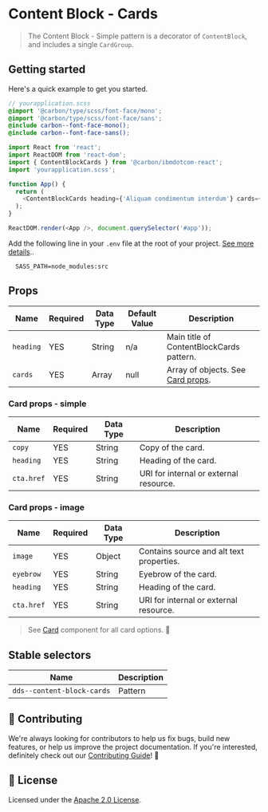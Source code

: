 # Content Block - Cards

> The Content Block - Simple pattern is a decorator of `ContentBlock`, and
> includes a single `CardGroup`.

## Getting started

Here's a quick example to get you started.

```scss
// yourapplication.scss
@import '@carbon/type/scss/font-face/mono';
@import '@carbon/type/scss/font-face/sans';
@include carbon--font-face-mono();
@include carbon--font-face-sans();
```

```javascript
import React from 'react';
import ReactDOM from 'react-dom';
import { ContentBlockCards } from '@carbon/ibmdotcom-react';
import 'yourapplication.scss';

function App() {
  return (
    <ContentBlockCards heading={'Aliquam condimentum interdum'} cards={data} />
  );
}

ReactDOM.render(<App />, document.querySelector('#app'));
```

Add the following line in your `.env` file at the root of your project.
[See more details](https://github.com/carbon-design-system/ibm-dotcom-library/tree/master/packages/styles#usage)..

```
  SASS_PATH=node_modules:src
```

## Props

| Name      | Required | Data Type | Default Value | Description                                                                                                                                                                          |
| --------- | -------- | --------- | ------------- | ------------------------------------------------------------------------------------------------------------------------------------------------------------------------------------ |
| `heading` | YES      | String    | n/a           | Main title of ContentBlockCards pattern.                                                                                                                                             |
| `cards`   | YES      | Array     | null          | Array of objects. See [Card props](https://github.com/carbon-design-system/ibm-dotcom-library/tree/master/packages/react/src/patterns/blocks/ContentBlockCards#card-props---simple). |

### Card props - simple

| Name       | Required | Data Type | Description                            |
| ---------- | -------- | --------- | -------------------------------------- |
| `copy`     | YES      | String    | Copy of the card.                      |
| `heading`  | YES      | String    | Heading of the card.                   |
| `cta.href` | YES      | String    | URI for internal or external resource. |

### Card props - image

| Name       | Required | Data Type | Description                              |
| ---------- | -------- | --------- | ---------------------------------------- |
| `image`    | YES      | Object    | Contains source and alt text properties. |
| `eyebrow`  | YES      | String    | Eyebrow of the card.                     |
| `heading`  | YES      | String    | Heading of the card.                     |
| `cta.href` | YES      | String    | URI for internal or external resource.   |

> See
> [Card](https://github.com/carbon-design-system/ibm-dotcom-library/tree/master/packages/react/src/patterns/blocks/Card)
> component for all card options. 👀

## Stable selectors

| Name                       | Description |
| -------------------------- | ----------- |
| `dds--content-block-cards` | Pattern     |

## 🙌 Contributing

We're always looking for contributors to help us fix bugs, build new features,
or help us improve the project documentation. If you're interested, definitely
check out our
[Contributing Guide](https://github.com/carbon-design-system/ibm-dotcom-library/blob/master/.github/CONTRIBUTING.md)!
👀

## 📝 License

Licensed under the
[Apache 2.0 License](https://github.com/carbon-design-system/ibm-dotcom-library/blob/master/LICENSE).
